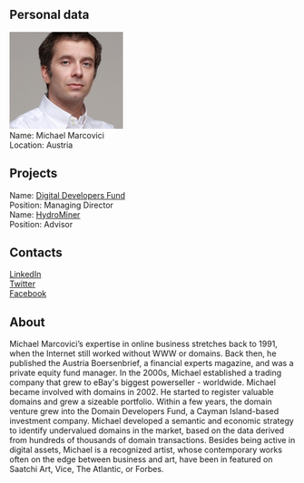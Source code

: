 ## Personal data
![michael marcovici photo](photo/michael_marcovici.jpg)  
Name:   Michael Marcovici  
Location: Austria  
## Projects 
Name: [Digital Developers Fund](../projects/digital_developers_fund.md)  
Position: Managing Director  
Name: [HydroMiner](../projects/hydrominer.md)  
Position: Advisor
## Contacts
[LinkedIn](https://www.linkedin.com/in/michael-marcovici-aa963614/)    
[Twitter](https://twitter.com/domaindevfund)  
[Facebook](https://www.facebook.com/michael.marcovici)
## About
Michael Marcovici’s expertise in online business stretches back to 1991, when the Internet still worked without WWW or domains. Back then, he published the Austria Boersenbrief, a financial experts magazine, and was a private equity fund manager.
In the 2000s, Michael established a trading company that grew to eBay's biggest powerseller - worldwide. 
Michael became involved with domains in 2002. He started to register valuable domains and grew a sizeable portfolio. Within a few years, the domain venture grew into the Domain Developers Fund, a Cayman Island-based investment company. Michael developed a semantic and economic strategy to identify undervalued domains in the market, based on the data derived from hundreds of thousands of domain transactions.
Besides being active in digital assets, Michael is a recognized artist, whose contemporary works often on the edge between business and art, have been in featured on Saatchi Art, Vice, The Atlantic, or Forbes.
